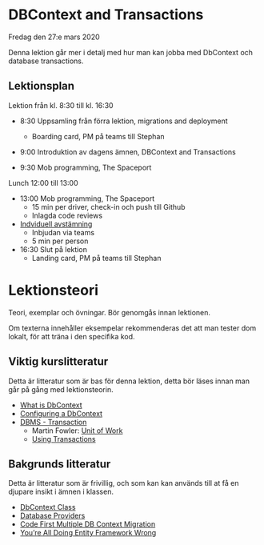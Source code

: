 # DBContext and Transactions

Fredag den 27:e mars 2020

Denna lektion går mer i detalj med hur man kan jobba med DbContext och database transactions.

## Lektionsplan

Lektion från kl. 8:30 till kl. 16:30

* 8:30 Uppsamling från förra lektion, migrations and deployment
  * Boarding card, PM på teams till Stephan
* 9:00 Introduktion av dagens ämnen, DBContext and Transactions

* 9:30 Mob programming, The Spaceport

Lunch 12:00 till 13:00

* 13:00 Mob programming, The Spaceport
  * 15 min per driver, check-in och push till Github
  * Inlagda code reviews
* [Indviduell avstämning](feedback.md)
  * Inbjudan via teams
  * 5 min per person
* 16:30 Slut på lektion
  * Landing card, PM på teams till Stephan

# Lektionsteori

Teori, exemplar och övningar. Bör genomgås innan lektionen.

Om texterna innehåller eksempelar rekommenderas det att man tester dom lokalt, för att träna i den specifika kod.

## Viktig kurslitteratur

Detta är litteratur som är bas för denna lektion, detta bör läses innan man går på gång med lektionsteorin.

* [What is DbContext](https://entityframework.net/what-is-dbcontext)
* [Configuring a DbContext](https://docs.microsoft.com/en-us/ef/core/miscellaneous/configuring-dbcontext)
* [DBMS - Transaction](https://www.tutorialspoint.com/dbms/dbms_transaction.htm)
  * Martin Fowler: [Unit of Work](https://www.martinfowler.com/eaaCatalog/unitOfWork.html)
  * [Using Transactions](https://docs.microsoft.com/en-us/ef/core/saving/transactions)

## Bakgrunds litteratur

Detta är litteratur som är frivillig, och som kan kan används till at få en djupare insikt i ämnen i klassen.

* [DbContext Class](https://docs.microsoft.com/en-us/dotnet/api/microsoft.entityframeworkcore.dbcontext?view=efcore-3.1)
* [Database Providers](https://docs.microsoft.com/en-us/ef/core/providers/?tabs=dotnet-core-cli)
* [Code First Multiple DB Context Migration](https://blog.tekspace.io/code-first-multiple-db-context-migration/)
* [You’re All Doing Entity Framework Wrong](https://medium.com/@hoagsie/youre-all-doing-entity-framework-wrong-ea0c40e20502)

